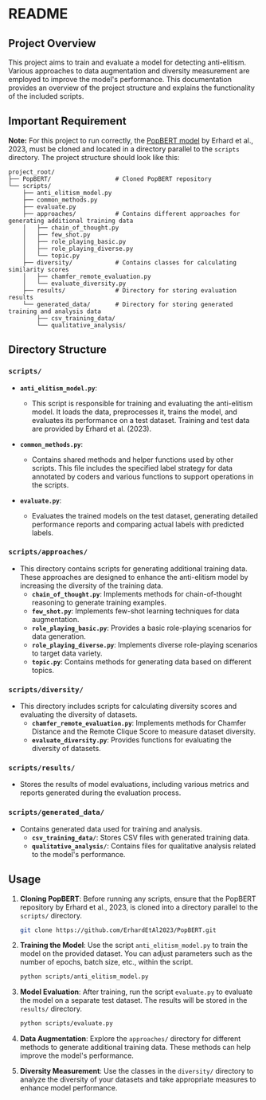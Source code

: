 # README
## Project Overview
This project aims to train and evaluate a model for detecting anti-elitism. Various approaches to data augmentation and diversity measurement are employed to improve the model's performance. This documentation provides an overview of the project structure and explains the functionality of the included scripts.
## Important Requirement
**Note:** For this project to run correctly, the [PopBERT model](https://github.com/ErhardEtAl2023/PopBERT) by Erhard et al., 2023, must be cloned and located in a directory parallel to the `scripts` directory. The project structure should look like this:
```
project_root/
├── PopBERT/                  # Cloned PopBERT repository
└── scripts/
    ├── anti_elitism_model.py
    ├── common_methods.py
    ├── evaluate.py
    ├── approaches/           # Contains different approaches for generating additional training data
    │   ├── chain_of_thought.py
    │   ├── few_shot.py
    │   ├── role_playing_basic.py
    │   ├── role_playing_diverse.py
    │   └── topic.py
    ├── diversity/            # Contains classes for calculating similarity scores
    │   ├── chamfer_remote_evaluation.py
    │   └── evaluate_diversity.py
    ├── results/              # Directory for storing evaluation results
    └── generated_data/       # Directory for storing generated training and analysis data
        ├── csv_training_data/    
        └── qualitative_analysis/ 
```



## Directory Structure

### `scripts/`
- **`anti_elitism_model.py`**: 
  - This script is responsible for training and evaluating the anti-elitism model. It loads the data, preprocesses it, trains the model, and evaluates its performance on a test dataset. Training and test data are provided by Erhard et al. (2023).
  
- **`common_methods.py`**: 
  - Contains shared methods and helper functions used by other scripts. This file includes the specified label strategy for data annotated by coders and various functions to support operations in the scripts.
  
- **`evaluate.py`**: 
  - Evaluates the trained models on the test dataset, generating detailed performance reports and comparing actual labels with predicted labels.

### `scripts/approaches/`
- This directory contains scripts for generating additional training data. These approaches are designed to enhance the anti-elitism model by increasing the diversity of the training data.
  - **`chain_of_thought.py`**: Implements methods for chain-of-thought reasoning to generate training examples.
  - **`few_shot.py`**: Implements few-shot learning techniques for data augmentation.
  - **`role_playing_basic.py`**: Provides a basic role-playing scenarios for data generation.
  - **`role_playing_diverse.py`**: Implements diverse role-playing scenarios to target data variety.
  - **`topic.py`**: Contains methods for generating data based on different topics.

### `scripts/diversity/`
- This directory includes scripts for calculating diversity scores and evaluating the diversity of datasets.
  - **`chamfer_remote_evaluation.py`**: Implements methods for Chamfer Distance and the Remote Clique Score to measure dataset diversity.
  - **`evaluate_diversity.py`**: Provides functions for evaluating the diversity of datasets.

### `scripts/results/`
- Stores the results of model evaluations, including various metrics and reports generated during the evaluation process.

### `scripts/generated_data/`
- Contains generated data used for training and analysis.
  - **`csv_training_data/`**: Stores CSV files with generated training data.
  - **`qualitative_analysis/`**: Contains files for qualitative analysis related to the model's performance.

## Usage

1. **Cloning PopBERT**: Before running any scripts, ensure that the PopBERT repository by Erhard et al., 2023, is cloned into a directory parallel to the `scripts/` directory.

   ```bash
   git clone https://github.com/ErhardEtAl2023/PopBERT.git
   ```

2. **Training the Model**: Use the script `anti_elitism_model.py` to train the model on the provided dataset. You can adjust parameters such as the number of epochs, batch size, etc., within the script.

   ```bash
   python scripts/anti_elitism_model.py
   ```

3. **Model Evaluation**: After training, run the script `evaluate.py` to evaluate the model on a separate test dataset. The results will be stored in the `results/` directory.

   ```bash
   python scripts/evaluate.py
   ```

4. **Data Augmentation**: Explore the `approaches/` directory for different methods to generate additional training data. These methods can help improve the model's performance.

5. **Diversity Measurement**: Use the classes in the `diversity/` directory to analyze the diversity of your datasets and take appropriate measures to enhance model performance.


